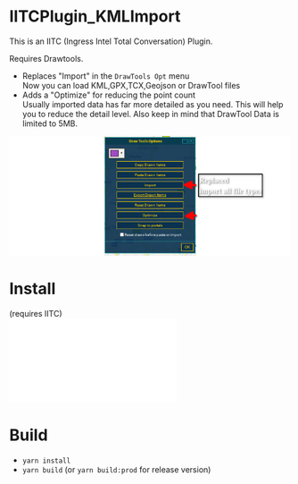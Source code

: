 # IITCPlugin_KMLImport

This is an IITC (Ingress Intel Total Conversation) Plugin.

Requires Drawtools.
- Replaces "Import" in the `DrawTools Opt` menu  
Now you can load KML,GPX,TCX,Geojson or DrawTool files
- Adds a "Optimize" for reducing the point count  
Usually imported data has far more detailed as you need. This will help you to reduce the detail level.
Also keep in mind that DrawTool Data is limited to 5MB.

![Example](/example.png?raw=true)

# Install
(requires IITC)  
![iitc_plugin_KMLImport.user.js
](/dist/iitc_plugin_KMLImport.user.js?raw=true)


# Build
- `yarn install`
- `yarn build`
(or `yarn build:prod` for release version)

